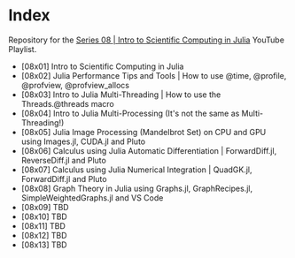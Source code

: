 # Index

Repository for the [Series 08 | Intro to Scientific Computing in Julia](https://www.youtube.com/watch?v=_iQr9lNCTpY&list=PLhQ2JMBcfAsjQzwp2j97uZjNOMi7Ed4CG) YouTube Playlist.

* [08x01] Intro to Scientific Computing in Julia
* [08x02] Julia Performance Tips and Tools | How to use @time, @profile, @profview, @profview_allocs
* [08x03] Intro to Julia Multi-Threading | How to use the Threads.@threads macro
* [08x04] Intro to Julia Multi-Processing (It's not the same as Multi-Threading!)
* [08x05] Julia Image Processing (Mandelbrot Set) on CPU and GPU using Images.jl, CUDA.jl and Pluto
* [08x06] Calculus using Julia Automatic Differentiation | ForwardDiff.jl, ReverseDiff.jl and Pluto
* [08x07] Calculus using Julia Numerical Integration | QuadGK.jl, ForwardDiff.jl and Pluto
* [08x08] Graph Theory in Julia using Graphs.jl, GraphRecipes.jl, SimpleWeightedGraphs.jl and VS Code
* [08x09] TBD
* [08x10] TBD
* [08x11] TBD
* [08x12] TBD
* [08x13] TBD
